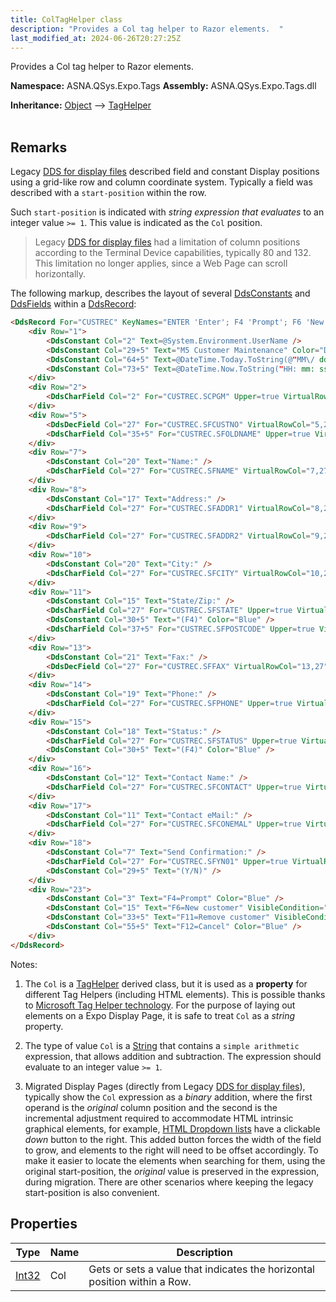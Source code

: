 ```yaml
---
title: ColTagHelper class
description: "Provides a Col tag helper to Razor elements.  "
last_modified_at: 2024-06-26T20:27:25Z
---
```


Provides a Col tag helper to Razor elements. 

**Namespace:** ASNA.QSys.Expo.Tags
**Assembly:** ASNA.QSys.Expo.Tags.dll

**Inheritance:** [Object](https://docs.microsoft.com/en-us/dotnet/api/system.object) --> [TagHelper](https://learn.microsoft.com/en-us/dotnet/api/microsoft.aspnetcore.razor.taghelpers.taghelper?view=aspnetcore-8.0)
<br>
<br>

## Remarks

Legacy [DDS for display files](https://www.ibm.com/docs/en/i/7.1?topic=dds-display-files) described field and constant Display positions using a grid-like row and column coordinate system. Typically a field was described with a `start-position` within the row.

Such `start-position` is indicated with *string expression that evaluates* to an integer value `>= 1`. This value is indicated as the `Col` position.

> Legacy [DDS for display files](https://www.ibm.com/docs/en/i/7.1?topic=dds-display-files) had a limitation of column positions according to the Terminal Device capabilities, typically 80 and 132. This limitation no longer applies, since a Web Page can scroll horizontally.

The following markup, describes the layout of several [DdsConstants](/reference/expo/qsys-expo-tags/dds-constant-tag-helper.html) and [DdsFields](/reference/expo/qsys-expo-tags/dds-field-base.html) within a [DdsRecord](/reference/expo/qsys-expo-tags/dds-record-tag-helper.html):

```html
<DdsRecord For="CUSTREC" KeyNames="ENTER 'Enter'; F4 'Prompt'; F6 'New'; F11 'Delete'; F12 'Cancel';">
    <div Row="1">
        <DdsConstant Col="2" Text=@System.Environment.UserName />
        <DdsConstant Col="29+5" Text="M5 Customer Maintenance" Color="DarkBlue" />
        <DdsConstant Col="64+5" Text=@DateTime.Today.ToString(@"MM\/ dd\/ yy") />
        <DdsConstant Col="73+5" Text=@DateTime.Now.ToString("HH: mm: ss") />
    </div>
    <div Row="2">
        <DdsCharField Col="2" For="CUSTREC.SCPGM" Upper=true VirtualRowCol="2,2" />
    </div>
    <div Row="5">
        <DdsDecField Col="27" For="CUSTREC.SFCUSTNO" VirtualRowCol="5,27" Color="DarkBlue" EditCode="Z" Comment="CUSTOMER NUMBER" />
        <DdsCharField Col="35+5" For="CUSTREC.SFOLDNAME" Upper=true VirtualRowCol="5,35" Color="DarkBlue" />
    </div>
    <div Row="7">
        <DdsConstant Col="20" Text="Name:" />
        <DdsCharField Col="27" For="CUSTREC.SFNAME" VirtualRowCol="7,27" PositionCursor="40" tabIndex=2 />
    </div>
    <div Row="8">
        <DdsConstant Col="17" Text="Address:" />
        <DdsCharField Col="27" For="CUSTREC.SFADDR1" VirtualRowCol="8,27" PositionCursor="41" tabIndex=3 />
    </div>
    <div Row="9">
        <DdsCharField Col="27" For="CUSTREC.SFADDR2" VirtualRowCol="9,27" tabIndex=4 />
    </div>
    <div Row="10">
        <DdsConstant Col="20" Text="City:" />
        <DdsCharField Col="27" For="CUSTREC.SFCITY" VirtualRowCol="10,27" PositionCursor="42" tabIndex=5 />
    </div>
    <div Row="11">
        <DdsConstant Col="15" Text="State/Zip:" />
        <DdsCharField Col="27" For="CUSTREC.SFSTATE" Upper=true VirtualRowCol="11,27" PositionCursor="43" tabIndex=6 />
        <DdsConstant Col="30+5" Text="(F4)" Color="Blue" />
        <DdsCharField Col="37+5" For="CUSTREC.SFPOSTCODE" Upper=true VirtualRowCol="11,37" tabIndex=7 />
    </div>
    <div Row="13">
        <DdsConstant Col="21" Text="Fax:" />
        <DdsDecField Col="27" For="CUSTREC.SFFAX" VirtualRowCol="13,27" EditWord="(   )   -    " tabIndex=8 />
    </div>
    <div Row="14">
        <DdsConstant Col="19" Text="Phone:" />
        <DdsCharField Col="27" For="CUSTREC.SFPHONE" Upper=true VirtualRowCol="14,27" tabIndex=9 />
    </div>
    <div Row="15">
        <DdsConstant Col="18" Text="Status:" />
        <DdsCharField Col="27" For="CUSTREC.SFSTATUS" Upper=true VirtualRowCol="15,27" PositionCursor="44" tabIndex=10 />
        <DdsConstant Col="30+5" Text="(F4)" Color="Blue" />
    </div>
    <div Row="16">
        <DdsConstant Col="12" Text="Contact Name:" />
        <DdsCharField Col="27" For="CUSTREC.SFCONTACT" Upper=true VirtualRowCol="16,27" tabIndex=11 />
    </div>
    <div Row="17">
        <DdsConstant Col="11" Text="Contact eMail:" />
        <DdsCharField Col="27" For="CUSTREC.SFCONEMAL" Upper=true VirtualRowCol="17,27" tabIndex=12 />
    </div>
    <div Row="18">
        <DdsConstant Col="7" Text="Send Confirmation:" />
        <DdsCharField Col="27" For="CUSTREC.SFYN01" Upper=true VirtualRowCol="18,27" tabIndex=13 />
        <DdsConstant Col="29+5" Text="(Y/N)" />
    </div>
    <div Row="23">
        <DdsConstant Col="3" Text="F4=Prompt" Color="Blue" />
        <DdsConstant Col="15" Text="F6=New customer" VisibleCondition="!30" Color="Blue" />
        <DdsConstant Col="33+5" Text="F11=Remove customer" VisibleCondition="!30" Color="Blue" />
        <DdsConstant Col="55+5" Text="F12=Cancel" Color="Blue" />
    </div>
</DdsRecord>
```

Notes:

1. The `Col` is a [TagHelper](https://docs.microsoft.com/en-us/dotnet/api/microsoft.aspnetcore.razor.taghelpers.taghelper) derived class, but it is used as a **property** for different Tag Helpers (including HTML elements). This is possible thanks to [Microsoft Tag Helper technology](https://docs.microsoft.com/en-US/aspnet/core/mvc/views/tag-helpers/intro). For the purpose of laying out elements on a Expo Display Page, it is safe to treat `Col` as a *string* property.

2. The type of value `Col` is a  [String](https://docs.microsoft.com/en-us/dotnet/api/system.globalization.stringinfo) that contains a `simple arithmetic` expression, that allows addition and subtraction. The expression should evaluate to an integer value `>= 1`.

3. Migrated Display Pages (directly from Legacy [DDS for display files](https://www.ibm.com/docs/en/i/7.1?topic=dds-display-files)), typically show the `Col` expression as a *binary* addition, where the first operand is the *original* column position and the second is the incremental adjustment required to accommodate HTML intrinsic graphical elements, for example, [HTML Dropdown lists](https://developer.mozilla.org/en-US/docs/Web/HTML/Element/select) have a clickable *down* button to the right. This added button forces the width of the field to grow, and elements to the right will need to be offset accordingly.  To make it easier to locate the elements when searching for them, using the original start-position, the *original* value is preserved in the expression, during migration.  There are other scenarios where keeping the legacy start-position is also convenient. 

## Properties

| Type | Name | Description
| --- | --- | --- 
| [Int32](https://learn.microsoft.com/en-us/dotnet/csharp/language-reference/builtin-types/integral-numeric-types) | Col | Gets or sets a value that indicates the horizontal position within a Row. |
